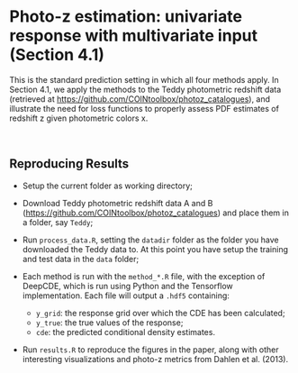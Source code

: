 Photo-z estimation: univariate response with multivariate input (Section 4.1)
===

This is the standard prediction setting in which all four methods apply. 
In Section 4.1, we apply the methods to the Teddy photometric redshift data 
(retrieved at https://github.com/COINtoolbox/photoz_catalogues), and illustrate 
the need for loss functions to properly assess PDF estimates of redshift z 
given photometric colors x.

<br>

## Reproducing Results

* Setup the current folder as working directory;
* Download Teddy photometric redshift data A and B 
(https://github.com/COINtoolbox/photoz_catalogues) and place them in a folder, say `Teddy`;
* Run `process_data.R`, setting the `datadir` folder as the folder you have downloaded
the Teddy data to. At this point you have setup the training and test data in the `data`
folder;
* Each method is run with the `method_*.R` file, with the exception of DeepCDE, which is
run using Python and the Tensorflow implementation. Each file will output a `.hdf5`
containing:
    - `y_grid`: the response grid over which the CDE has been calculated;
    - `y_true`: the true values of the response;
    - `cde`: the predicted conditional density estimates.
    
* Run `results.R` to reproduce the figures in the paper, along with other interesting
visualizations and photo-z metrics from Dahlen et al. (2013).


